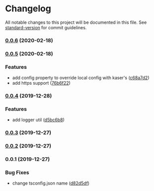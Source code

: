# Changelog

All notable changes to this project will be documented in this file. See [standard-version](https://github.com/conventional-changelog/standard-version) for commit guidelines.

### [0.0.6](https://github.com/AlmogVC/kaser-sender/compare/v0.0.5...v0.0.6) (2020-02-18)

### [0.0.5](https://github.com/AlmogVC/kaser-sender/compare/v0.0.4...v0.0.5) (2020-02-18)


### Features

* add config property to override local config with kaser's ([c68a7d2](https://github.com/AlmogVC/kaser-sender/commit/c68a7d25c6cefd7c387964632cb94ff508d6a4c3))
* add https support ([76b6f22](https://github.com/AlmogVC/kaser-sender/commit/76b6f22baf314082d2ec92bb3ee041dc4e846a71))

### [0.0.4](https://github.com/AlmogVC/kaser-sender/compare/v0.0.3...v0.0.4) (2019-12-28)


### Features

* add logger util ([d5bc6b8](https://github.com/AlmogVC/kaser-sender/commit/d5bc6b8063a2fcd41ecaf9eee2dd96d8b60f09d5))

### [0.0.3](https://github.com/AlmogVC/kaser-sender/compare/v0.0.2...v0.0.3) (2019-12-27)

### [0.0.2](https://github.com/AlmogVC/kaser-sender/compare/v0.0.1...v0.0.2) (2019-12-27)

### 0.0.1 (2019-12-27)


### Bug Fixes

* change tsconfig.json name ([d82d5df](https://github.com/AlmogVC/kaser-sender/commit/d82d5dfc5a1bae1b6cc7efc66b84c57d0a8f28ba))
